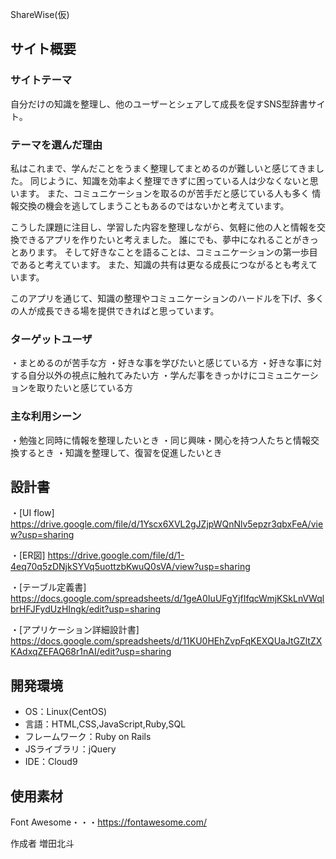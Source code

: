 ShareWise(仮)
## サイト概要
  ### サイトテーマ
  自分だけの知識を整理し、他のユーザーとシェアして成長を促すSNS型辞書サイト。

  ### テーマを選んだ理由
  私はこれまで、学んだことをうまく整理してまとめるのが難しいと感じてきました。
  同じように、知識を効率よく整理できずに困っている人は少なくないと思います。
  また、コミュニケーションを取るのが苦手だと感じている人も多く
  情報交換の機会を逃してしまうこともあるのではないかと考えています。

  こうした課題に注目し、学習した内容を整理しながら、気軽に他の人と情報を交換できるアプリを作りたいと考えました。
  誰にでも、夢中になれることがきっとあります。
  そして好きなことを語ることは、コミュニケーションの第一歩目であると考えています。
  また、知識の共有は更なる成長につながるとも考えています。

  このアプリを通じて、知識の整理やコミュニケーションのハードルを下げ、多くの人が成長できる場を提供できればと思っています。

  ### ターゲットユーザ
  ・まとめるのが苦手な方
  ・好きな事を学びたいと感じている方
  ・好きな事に対する自分以外の視点に触れてみたい方
  ・学んだ事をきっかけにコミュニケーションを取りたいと感じている方
​
  ### 主な利用シーン
  ・勉強と同時に情報を整理したいとき
  ・同じ興味・関心を持つ人たちと情報交換するとき
  ・知識を整理して、復習を促進したいとき

## 設計書
・[UI flow] https://drive.google.com/file/d/1Yscx6XVL2gJZjpWQnNlv5epzr3qbxFeA/view?usp=sharing

・[ER図] https://drive.google.com/file/d/1-4eq70q5zDNjkSYVq5uottzbKwuQ0sVA/view?usp=sharing

・[テーブル定義書] https://docs.google.com/spreadsheets/d/1geA0IuUFgYjfIfqcWmjKSkLnVWqlbrHFJFydUzHIngk/edit?usp=sharing

・[アプリケーション詳細設計書] https://docs.google.com/spreadsheets/d/11KU0HEhZvpFqKEXQUaJtGZltZXKAdxqZEFAQ68r1nAI/edit?usp=sharing

## 開発環境
- OS：Linux(CentOS)
- 言語：HTML,CSS,JavaScript,Ruby,SQL
- フレームワーク：Ruby on Rails
- JSライブラリ：jQuery
- IDE：Cloud9
​
## 使用素材
Font Awesome・・・https://fontawesome.com/

作成者
増田北斗